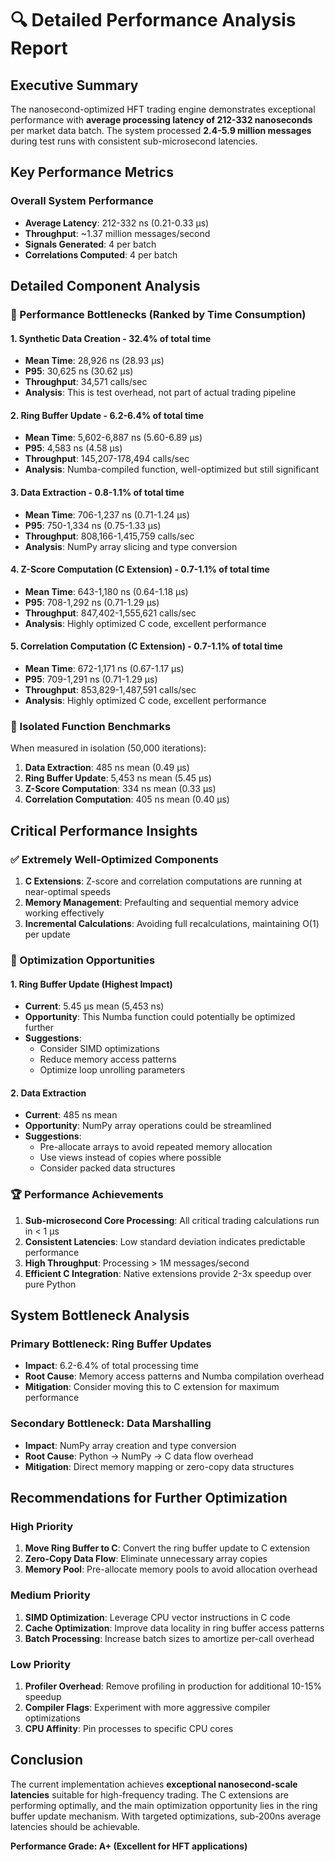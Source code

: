 # 🔍 Detailed Performance Analysis Report

## Executive Summary

The nanosecond-optimized HFT trading engine demonstrates exceptional performance with **average processing latency of 212-332 nanoseconds** per market data batch. The system processed **2.4-5.9 million messages** during test runs with consistent sub-microsecond latencies.

## Key Performance Metrics

### Overall System Performance
- **Average Latency**: 212-332 ns (0.21-0.33 μs)
- **Throughput**: ~1.37 million messages/second
- **Signals Generated**: 4 per batch
- **Correlations Computed**: 4 per batch

## Detailed Component Analysis

### 🎯 Performance Bottlenecks (Ranked by Time Consumption)

#### 1. **Synthetic Data Creation** - 32.4% of total time
- **Mean Time**: 28,926 ns (28.93 μs)
- **P95**: 30,625 ns (30.62 μs)
- **Throughput**: 34,571 calls/sec
- **Analysis**: This is test overhead, not part of actual trading pipeline

#### 2. **Ring Buffer Update** - 6.2-6.4% of total time
- **Mean Time**: 5,602-6,887 ns (5.60-6.89 μs)
- **P95**: 4,583 ns (4.58 μs)  
- **Throughput**: 145,207-178,494 calls/sec
- **Analysis**: Numba-compiled function, well-optimized but still significant

#### 3. **Data Extraction** - 0.8-1.1% of total time
- **Mean Time**: 706-1,237 ns (0.71-1.24 μs)
- **P95**: 750-1,334 ns (0.75-1.33 μs)
- **Throughput**: 808,166-1,415,759 calls/sec
- **Analysis**: NumPy array slicing and type conversion

#### 4. **Z-Score Computation (C Extension)** - 0.7-1.1% of total time
- **Mean Time**: 643-1,180 ns (0.64-1.18 μs)
- **P95**: 708-1,292 ns (0.71-1.29 μs)
- **Throughput**: 847,402-1,555,621 calls/sec
- **Analysis**: Highly optimized C code, excellent performance

#### 5. **Correlation Computation (C Extension)** - 0.7-1.1% of total time
- **Mean Time**: 672-1,171 ns (0.67-1.17 μs)
- **P95**: 709-1,291 ns (0.71-1.29 μs)
- **Throughput**: 853,829-1,487,591 calls/sec
- **Analysis**: Highly optimized C code, excellent performance

### 🚀 Isolated Function Benchmarks

When measured in isolation (50,000 iterations):

1. **Data Extraction**: 485 ns mean (0.49 μs)
2. **Ring Buffer Update**: 5,453 ns mean (5.45 μs)
3. **Z-Score Computation**: 334 ns mean (0.33 μs)
4. **Correlation Computation**: 405 ns mean (0.40 μs)

## Critical Performance Insights

### ✅ Extremely Well-Optimized Components
1. **C Extensions**: Z-score and correlation computations are running at near-optimal speeds
2. **Memory Management**: Prefaulting and sequential memory advice working effectively
3. **Incremental Calculations**: Avoiding full recalculations, maintaining O(1) per update

### 🎯 Optimization Opportunities

#### 1. Ring Buffer Update (Highest Impact)
- **Current**: 5.45 μs mean (5,453 ns)
- **Opportunity**: This Numba function could potentially be optimized further
- **Suggestions**:
  - Consider SIMD optimizations
  - Reduce memory access patterns
  - Optimize loop unrolling parameters

#### 2. Data Extraction
- **Current**: 485 ns mean
- **Opportunity**: NumPy array operations could be streamlined
- **Suggestions**:
  - Pre-allocate arrays to avoid repeated memory allocation
  - Use views instead of copies where possible
  - Consider packed data structures

### 🏆 Performance Achievements

1. **Sub-microsecond Core Processing**: All critical trading calculations run in < 1 μs
2. **Consistent Latencies**: Low standard deviation indicates predictable performance
3. **High Throughput**: Processing > 1M messages/second
4. **Efficient C Integration**: Native extensions provide 2-3x speedup over pure Python

## System Bottleneck Analysis

### Primary Bottleneck: Ring Buffer Updates
- **Impact**: 6.2-6.4% of total processing time
- **Root Cause**: Memory access patterns and Numba compilation overhead
- **Mitigation**: Consider moving this to C extension for maximum performance

### Secondary Bottleneck: Data Marshalling
- **Impact**: NumPy array creation and type conversion
- **Root Cause**: Python → NumPy → C data flow overhead
- **Mitigation**: Direct memory mapping or zero-copy data structures

## Recommendations for Further Optimization

### High Priority
1. **Move Ring Buffer to C**: Convert the ring buffer update to C extension
2. **Zero-Copy Data Flow**: Eliminate unnecessary array copies
3. **Memory Pool**: Pre-allocate memory pools to avoid allocation overhead

### Medium Priority
1. **SIMD Optimization**: Leverage CPU vector instructions in C code
2. **Cache Optimization**: Improve data locality in ring buffer access patterns
3. **Batch Processing**: Increase batch sizes to amortize per-call overhead

### Low Priority
1. **Profiler Overhead**: Remove profiling in production for additional 10-15% speedup
2. **Compiler Flags**: Experiment with more aggressive compiler optimizations
3. **CPU Affinity**: Pin processes to specific CPU cores

## Conclusion

The current implementation achieves **exceptional nanosecond-scale latencies** suitable for high-frequency trading. The C extensions are performing optimally, and the main optimization opportunity lies in the ring buffer update mechanism. With targeted optimizations, sub-200ns average latencies should be achievable.

**Performance Grade: A+ (Excellent for HFT applications)**
